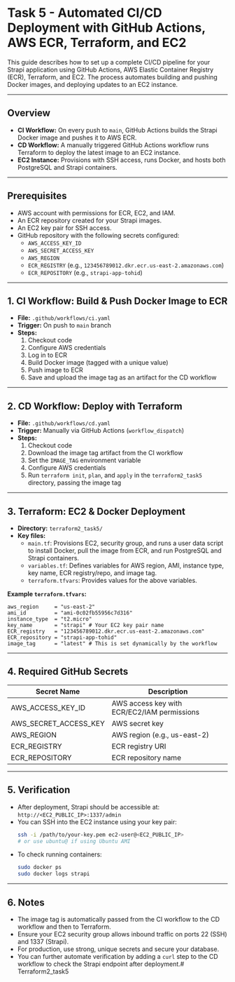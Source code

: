 # Task 5 - Automated CI/CD Deployment with GitHub Actions, AWS ECR, Terraform, and EC2

This guide describes how to set up a complete CI/CD pipeline for your Strapi application using GitHub Actions, AWS Elastic Container Registry (ECR), Terraform, and EC2. The process automates building and pushing Docker images, and deploying updates to an EC2 instance.

---

## Overview
- **CI Workflow:** On every push to `main`, GitHub Actions builds the Strapi Docker image and pushes it to AWS ECR.
- **CD Workflow:** A manually triggered GitHub Actions workflow runs Terraform to deploy the latest image to an EC2 instance.
- **EC2 Instance:** Provisions with SSH access, runs Docker, and hosts both PostgreSQL and Strapi containers.

---

## Prerequisites
- AWS account with permissions for ECR, EC2, and IAM.
- An ECR repository created for your Strapi images.
- An EC2 key pair for SSH access.
- GitHub repository with the following secrets configured:
  - `AWS_ACCESS_KEY_ID`
  - `AWS_SECRET_ACCESS_KEY`
  - `AWS_REGION`
  - `ECR_REGISTRY` (e.g., `123456789012.dkr.ecr.us-east-2.amazonaws.com`)
  - `ECR_REPOSITORY` (e.g., `strapi-app-tohid`)

---

## 1. CI Workflow: Build & Push Docker Image to ECR

- **File:** `.github/workflows/ci.yaml`
- **Trigger:** On push to `main` branch
- **Steps:**
  1. Checkout code
  2. Configure AWS credentials
  3. Log in to ECR
  4. Build Docker image (tagged with a unique value)
  5. Push image to ECR
  6. Save and upload the image tag as an artifact for the CD workflow

---

## 2. CD Workflow: Deploy with Terraform

- **File:** `.github/workflows/cd.yaml`
- **Trigger:** Manually via GitHub Actions (`workflow_dispatch`)
- **Steps:**
  1. Checkout code
  2. Download the image tag artifact from the CI workflow
  3. Set the `IMAGE_TAG` environment variable
  4. Configure AWS credentials
  5. Run `terraform init`, `plan`, and `apply` in the `terraform2_task5` directory, passing the image tag

---

## 3. Terraform: EC2 & Docker Deployment

- **Directory:** `terraform2_task5/`
- **Key files:**
  - `main.tf`: Provisions EC2, security group, and runs a user data script to install Docker, pull the image from ECR, and run PostgreSQL and Strapi containers.
  - `variables.tf`: Defines variables for AWS region, AMI, instance type, key name, ECR registry/repo, and image tag.
  - `terraform.tfvars`: Provides values for the above variables.

**Example `terraform.tfvars`:**
```hcl
aws_region     = "us-east-2"
ami_id         = "ami-0c02fb55956c7d316"
instance_type  = "t2.micro"
key_name       = "strapi" # Your EC2 key pair name
ECR_registry   = "123456789012.dkr.ecr.us-east-2.amazonaws.com"
ECR_repository = "strapi-app-tohid"
image_tag      = "latest" # This is set dynamically by the workflow
```

---

## 4. Required GitHub Secrets
| Secret Name           | Description                                      |
|----------------------|--------------------------------------------------|
| AWS_ACCESS_KEY_ID    | AWS access key with ECR/EC2/IAM permissions      |
| AWS_SECRET_ACCESS_KEY| AWS secret key                                   |
| AWS_REGION           | AWS region (e.g., us-east-2)                     |
| ECR_REGISTRY         | ECR registry URI                                 |
| ECR_REPOSITORY       | ECR repository name                              |

---

## 5. Verification
- After deployment, Strapi should be accessible at:  
  `http://<EC2_PUBLIC_IP>:1337/admin`
- You can SSH into the EC2 instance using your key pair:
  ```sh
  ssh -i /path/to/your-key.pem ec2-user@<EC2_PUBLIC_IP>
  # or use ubuntu@ if using Ubuntu AMI
  ```
- To check running containers:
  ```sh
  sudo docker ps
  sudo docker logs strapi
  ```

---

## 6. Notes
- The image tag is automatically passed from the CI workflow to the CD workflow and then to Terraform.
- Ensure your EC2 security group allows inbound traffic on ports 22 (SSH) and 1337 (Strapi).
- For production, use strong, unique secrets and secure your database.
- You can further automate verification by adding a `curl` step to the CD workflow to check the Strapi endpoint after deployment.# Terraform2_task5
